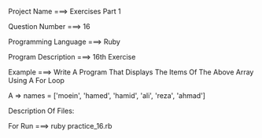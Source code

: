 Project Name ===> Exercises Part 1

Question Number ===> 16

Programming Language ===> Ruby

Program Description ===> 16th Exercise

Example ===> Write A Program That Displays The Items Of The Above Array Using A For Loop

A => names = ['moein', 'hamed', 'hamid', 'ali', 'reza', 'ahmad']

Description Of Files:

For Run ===> ruby practice_16.rb